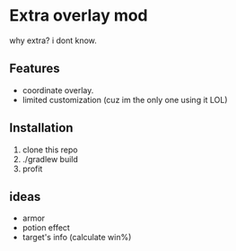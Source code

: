 # Extra overlay mod

why extra? i dont know.

## Features
- coordinate overlay.
- limited customization (cuz im the only one using it LOL)

## Installation
1. clone this repo
2. ./gradlew build
3. profit

## ideas
- armor
- potion effect
- target's info (calculate win%)